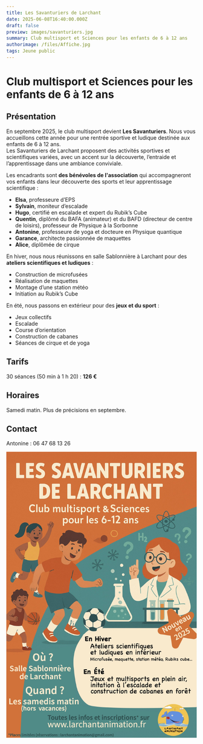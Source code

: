 ```yaml
---
title: Les Savanturiers de Larchant
date: 2025-06-08T16:40:00.000Z
draft: false
preview: images/savanturiers.jpg
summary: Club multisport et Sciences pour les enfants de 6 à 12 ans
authorimage: /files/Affiche.jpg
tags: Jeune public
---
```

# Club multisport et Sciences pour les enfants de 6 à 12 ans

## Présentation

En septembre 2025, le club multisport devient **Les Savanturiers**. Nous vous accueillons cette année pour une rentrée sportive et ludique destinée aux enfants de 6 à 12 ans.  
Les Savanturiers de Larchant proposent des activités sportives et scientifiques variées, avec un accent sur la découverte, l’entraide et l’apprentissage dans une ambiance conviviale.

Les encadrants sont **des bénévoles de l'association** qui accompagneront vos enfants dans leur découverte des sports et leur apprentissage scientifique :
- **Elsa**, professeure d’EPS  
- **Sylvain**, moniteur d’escalade  
- **Hugo**, certifié en escalade et expert du Rubik’s Cube  
- **Quentin**, diplômé du BAFA (animateur) et du BAFD (directeur de centre de loisirs), professeur de Physique à la Sorbonne  
- **Antonine**, professeure de yoga et docteure en Physique quantique  
- **Garance**, architecte passionnée de maquettes  
- **Alice**, diplômée de cirque  

En hiver, nous nous réunissons en salle Sablonnière à Larchant pour des **ateliers scientifiques et ludiques** :  
- Construction de microfusées  
- Réalisation de maquettes  
- Montage d’une station météo  
- Initiation au Rubik’s Cube  

En été, nous passons en extérieur pour des **jeux et du sport** :  
- Jeux collectifs  
- Escalade  
- Course d’orientation  
- Construction de cabanes  
- Séances de cirque et de yoga  

<!--
<div>
  <a href="https://larchant-animation.s2.yapla.com/fr/ateliers-enfants-2024-2025-14144" class="items-center px-6 py-3 border border-transparent text-base font-medium rounded-md shadow-sm text-white bg-indigo-500 hover:bg-indigo-800 focus:outline-none focus:ring-2 focus:ring-offset-2 focus:ring-indigo-500">
    S'inscrire en ligne
  </a>
</div>
-->

## Tarifs

30 séances (50 min à 1 h 20) : **126 €**

## Horaires

Samedi matin. Plus de précisions en septembre.

## Contact

Antonine : 06 47 68 13 26

![Savanturiers](Affiche.jpg "Affiche des Savanturiers de Larchant")